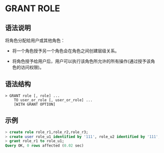 # **GRANT ROLE**

## **语法说明**

将角色分配给用户或其他角色：

- 将一个角色授予另一个角色会在角色之间创建层级关系。

- 将角色授予给用户后，用户可以执行该角色所允许的所有操作(通过授予该角色的访问权限)。

## **语法结构**

```
> GRANT role [, role] ...
    TO user_or_role [, user_or_role] ...
    [WITH GRANT OPTION]
```

## **示例**

```sql
> create role role_r1,role_r2,role_r3;
> create user role_u1 identified by '111', role_u2 identified by '111', role_u3 identified by '111';
> grant role_r1 to role_u1;
Query OK, 0 rows affected (0.02 sec)
```
